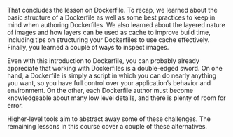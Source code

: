 That concludes the lesson on Dockerfile. To recap, we learned about the basic structure of a Dockerfile as well as some best practices to keep in mind when authoring Dockerfiles. We also learned about the layered nature of images and how layers can be used as cache to improve build time, including tips on structuring your Dockerfiles to use cache effectively. Finally, you learned a couple of ways to inspect images.

Even with this introduction to Dockerfile, you can probably already appreciate that working with Dockerfiles is a double-edged sword. On one hand, a Dockerfile is simply a script in which you can do nearly anything you want, so you have full control over your application’s behavior and environment. On the other, each Dockerfile author must become knowledgeable about many low level details, and there is plenty of room for error. 

Higher-level tools aim to abstract away some of these challenges. The remaining lessons in this course cover a couple of these alternatives.